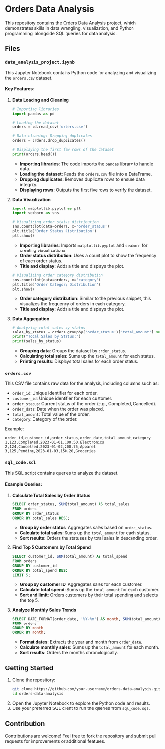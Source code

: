 # Orders Data Analysis
This repository contains the Orders Data Analysis project, which demonstrates skills in data wrangling, visualization, and Python programming, alongside SQL queries for data analysis.

## Files
### `data_analysis_project.ipynb`
This Jupyter Notebook contains Python code for analyzing and visualizing the `orders.csv` dataset.

#### Key Features:

1. **Data Loading and Cleaning**
   ```python
   # Importing libraries
   import pandas as pd

   # Loading the dataset
   orders = pd.read_csv('orders.csv')
   
   # Data cleaning: Dropping duplicates
   orders = orders.drop_duplicates()

   # Displaying the first few rows of the dataset
   print(orders.head())
   ```
   - **Importing libraries**: The code imports the `pandas` library to handle data.
   - **Loading the dataset**: Reads the `orders.csv` file into a DataFrame.
   - **Dropping duplicates**: Removes duplicate rows to ensure data integrity.
   - **Displaying rows**: Outputs the first five rows to verify the dataset.

2. **Data Visualization**
   ```python
   import matplotlib.pyplot as plt
   import seaborn as sns

   # Visualizing order status distribution
   sns.countplot(data=orders, x='order_status')
   plt.title('Order Status Distribution')
   plt.show()
   ```
   - **Importing libraries**: Imports `matplotlib.pyplot` and `seaborn` for creating visualizations.
   - **Order status distribution**: Uses a count plot to show the frequency of each order status.
   - **Title and display**: Adds a title and displays the plot.

   ```python
   # Visualizing order category distribution
   sns.countplot(data=orders, x='category')
   plt.title('Order Category Distribution')
   plt.show()
   ```
   - **Order category distribution**: Similar to the previous snippet, this visualizes the frequency of orders in each category.
   - **Title and display**: Adds a title and displays the plot.

3. **Data Aggregation**
   ```python
   # Analyzing total sales by status
   sales_by_status = orders.groupby('order_status')['total_amount'].sum()
   print("Total Sales by Status:")
   print(sales_by_status)
   ```
   - **Grouping data**: Groups the dataset by `order_status`.
   - **Calculating total sales**: Sums up the `total_amount` for each status.
   - **Printing results**: Displays total sales for each order status.

### `orders.csv`
This CSV file contains raw data for the analysis, including columns such as:
- `order_id`: Unique identifier for each order.
- `customer_id`: Unique identifier for each customer.
- `order_status`: Current status of the order (e.g., Completed, Cancelled).
- `order_date`: Date when the order was placed.
- `total_amount`: Total value of the order.
- `category`: Category of the order.

Example:
```csv
order_id,customer_id,order_status,order_date,total_amount,category
1,123,Completed,2023-01-01,100.50,Electronics
2,124,Cancelled,2023-01-02,200.75,Apparel
3,125,Pending,2023-01-03,150.20,Groceries
```

### `sql_code.sql`
This SQL script contains queries to analyze the dataset.

#### Example Queries:

1. **Calculate Total Sales by Order Status**
   ```sql
   SELECT order_status, SUM(total_amount) AS total_sales
   FROM orders
   GROUP BY order_status
   ORDER BY total_sales DESC;
   ```
   - **Group by order status**: Aggregates sales based on `order_status`.
   - **Calculate total sales**: Sums up the `total_amount` for each status.
   - **Sort results**: Orders the statuses by total sales in descending order.

2. **Find Top 5 Customers by Total Spend**
   ```sql
   SELECT customer_id, SUM(total_amount) AS total_spend
   FROM orders
   GROUP BY customer_id
   ORDER BY total_spend DESC
   LIMIT 5;
   ```
   - **Group by customer ID**: Aggregates sales for each customer.
   - **Calculate total spend**: Sums up the `total_amount` for each customer.
   - **Sort and limit**: Orders customers by their total spending and selects the top 5.

3. **Analyze Monthly Sales Trends**
   ```sql
   SELECT DATE_FORMAT(order_date, '%Y-%m') AS month, SUM(total_amount) AS monthly_sales
   FROM orders
   GROUP BY month
   ORDER BY month;
   ```
   - **Format dates**: Extracts the year and month from `order_date`.
   - **Calculate monthly sales**: Sums up the `total_amount` for each month.
   - **Sort results**: Orders the months chronologically.

## Getting Started
1. Clone the repository:
   ```bash
   git clone https://github.com/your-username/orders-data-analysis.git
   cd orders-data-analysis
   ```
2. Open the Jupyter Notebook to explore the Python code and results.
3. Use your preferred SQL client to run the queries from `sql_code.sql`.

## Contribution
Contributions are welcome! Feel free to fork the repository and submit pull requests for improvements or additional features.
